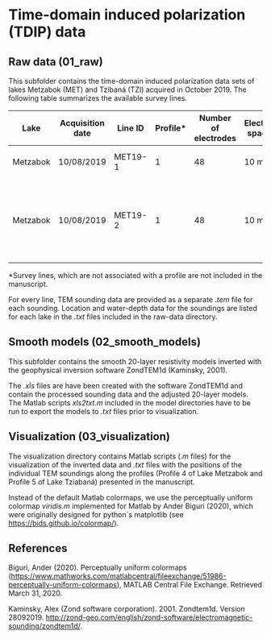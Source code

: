 # Time-domain induced polarization (TDIP) data

## Raw data (01_raw)
This subfolder contains the time-domain induced polarization data sets of lakes Metzabok (MET) and Tzibaná (TZI) acquired in October 2019. The following table summarizes the available survey lines.

| Lake | Acquisition date | Line ID | Profile* | Number of electrodes | Electrode spacing | Total length | Remarks |
| --- | --- | --- | --- | --- | --- | --- | --- |
| Metzabok | 10/08/2019  | MET19-1 | 1 | 48 | 10 m | 470 m | DD (TDIP) and We (ERT) |
| Metzabok | 10/08/2019  | MET19-2 | 1 | 48 | 10 m | 470 m | DD (TDIP) and We (ERT), overlap 24 electrodes with MET19-1 |

*Survey lines, which are not associated with a profile are not included in the manuscript.


For every line, TEM sounding data are provided as a separate *.tem* file for each sounding. Location and water-depth data for the soundings are listed for each lake in the *.txt* files included in the raw-data directory. 

## Smooth models (02_smooth_models)
This subfolder contains the smooth 20-layer resistivity models inverted with the geophysical inversion software ZondTEM1d (Kaminsky, 2001).

The *.xls* files are have been created with the software ZondTEM1d and contain the processed sounding data and the adjusted 20-layer models. The Matlab scripts *xls2txt.m* included in the model directories have to be run to export the models to *.txt* files prior to visualization.

## Visualization (03_visualization)
The visualization directory contains Matlab scripts (*.m* files) for the visualization of the inverted data and *.txt* files with the positions of the individual TEM soundings along the profiles (Profile 4 of Lake Metzabok and Profile 5 of Lake Tziabaná) presented in the manuscript.

Instead of the default Matlab colormaps, we use the perceptually uniform colormap *viridis.m* implemented for Matlab by Ander Biguri (2020), which were originally designed for python´s matplotlib (see  https://bids.github.io/colormap/).

## References
Biguri, Ander (2020). Perceptually uniform colormaps (https://www.mathworks.com/matlabcentral/fileexchange/51986-perceptually-uniform-colormaps), MATLAB Central File Exchange. Retrieved March 31, 2020.

Kaminsky, Alex (Zond software corporation). 2001. Zondtem1d. Version 28092019. http://zond-geo.com/english/zond-software/electromagnetic-sounding/zondtem1d/.
